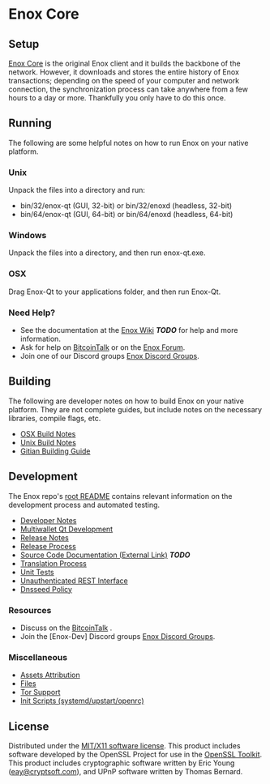 Enox Core
=====================

Setup
---------------------
[Enox Core](http://Enoxcoin.com) is the original Enox client and it builds the backbone of the network. However, it downloads and stores the entire history of Enox transactions; depending on the speed of your computer and network connection, the synchronization process can take anywhere from a few hours to a day or more. Thankfully you only have to do this once.

Running
---------------------
The following are some helpful notes on how to run Enox on your native platform.

### Unix

Unpack the files into a directory and run:

- bin/32/enox-qt (GUI, 32-bit) or bin/32/enoxd (headless, 32-bit)
- bin/64/enox-qt (GUI, 64-bit) or bin/64/enoxd (headless, 64-bit)

### Windows

Unpack the files into a directory, and then run enox-qt.exe.

### OSX

Drag Enox-Qt to your applications folder, and then run Enox-Qt.

### Need Help?

* See the documentation at the [Enox Wiki](https://en.bitcoin.it/wiki/Main_Page) ***TODO***
for help and more information.
* Ask for help on [BitcoinTalk](https://bitcointalk.org/index.php) or on the [Enox Forum](http://Enoxcoin.com/).
* Join one of our Discord groups [Enox Discord Groups](https://discord.gg/YcnvMqt).

Building
---------------------
The following are developer notes on how to build Enox on your native platform. They are not complete guides, but include notes on the necessary libraries, compile flags, etc.

- [OSX Build Notes](build-osx.md)
- [Unix Build Notes](build-unix.md)
- [Gitian Building Guide](gitian-building.md)

Development
---------------------
The Enox repo's [root README](https://github.com/eastcoastcrypto/Enox/blob/master/README.md) contains relevant information on the development process and automated testing.

- [Developer Notes](developer-notes.md)
- [Multiwallet Qt Development](multiwallet-qt.md)
- [Release Notes](release-notes.md)
- [Release Process](release-process.md)
- [Source Code Documentation (External Link)](https://dev.visucore.com/bitcoin/doxygen/) ***TODO***
- [Translation Process](translation_process.md)
- [Unit Tests](unit-tests.md)
- [Unauthenticated REST Interface](REST-interface.md)
- [Dnsseed Policy](dnsseed-policy.md)

### Resources

* Discuss on the [BitcoinTalk](https://bitcointalk.org/index.php?topic=1262920.0) .
* Join the [Enox-Dev] Discord groups [Enox Discord Groups](https://discord.gg/YcnvMqt).

### Miscellaneous
- [Assets Attribution](assets-attribution.md)
- [Files](files.md)
- [Tor Support](tor.md)
- [Init Scripts (systemd/upstart/openrc)](init.md)

License
---------------------
Distributed under the [MIT/X11 software license](http://www.opensource.org/licenses/mit-license.php).
This product includes software developed by the OpenSSL Project for use in the [OpenSSL Toolkit](https://www.openssl.org/). This product includes
cryptographic software written by Eric Young ([eay@cryptsoft.com](mailto:eay@cryptsoft.com)), and UPnP software written by Thomas Bernard.
